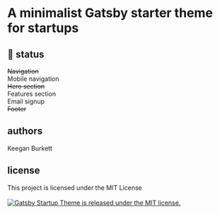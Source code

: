 # A minimalist Gatsby starter theme for startups

## 🚧 status
~~Navigation~~ <br />
Mobile navigation <br />
~~Hero section~~ <br />
Features section <br />
Email signup <br />
~~Footer~~
  
## authors
Keegan Burkett

## license
This project is licensed under the MIT License <br /> <br />
<a href="https://github.com/keegn/gatsby-startup-theme/blob/master/LICENSE">
    <img src="https://img.shields.io/badge/license-MIT-blue.svg" alt="Gatsby Startup Theme is released under the MIT license." />
</a>


